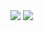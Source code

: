 <!-- My GitHub stats -->
<img src="https://github-readme-stats-git-master-tmrsich.vercel.app/api?username=tmrsich&theme=algolia&show_icons=true"/>

<!-- My top languages -->
<img src="https://github-readme-stats-git-master-tmrsich.vercel.app/api/top-langs/?username=tmrsich&theme=algolia&count_private=true&langs_count=50&layout=compact"/>

